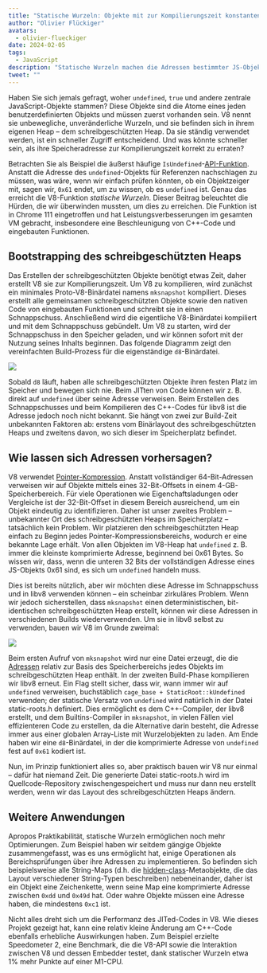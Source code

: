 ```yaml
---
title: "Statische Wurzeln: Objekte mit zur Kompilierungszeit konstanten Adressen"
author: "Olivier Flückiger"
avatars: 
  - olivier-flueckiger
date: 2024-02-05
tags: 
  - JavaScript
description: "Statische Wurzeln machen die Adressen bestimmter JS-Objekte zu einer zur Kompilierungszeit konstanten Größe."
tweet: ""
---
```


Haben Sie sich jemals gefragt, woher `undefined`, `true` und andere zentrale JavaScript-Objekte stammen? Diese Objekte sind die Atome eines jeden benutzerdefinierten Objekts und müssen zuerst vorhanden sein. V8 nennt sie unbewegliche, unveränderliche Wurzeln, und sie befinden sich in ihrem eigenen Heap – dem schreibgeschützten Heap. Da sie ständig verwendet werden, ist ein schneller Zugriff entscheidend. Und was könnte schneller sein, als ihre Speicheradresse zur Kompilierungszeit korrekt zu erraten?

<!--truncate-->
Betrachten Sie als Beispiel die äußerst häufige `IsUndefined`-[API-Funktion](https://source.chromium.org/chromium/chromium/src/+/main:v8/include/v8-value.h?q=symbol:%5Cbv8::Value::IsUndefined%5Cb%20case:yes). Anstatt die Adresse des `undefined`-Objekts für Referenzen nachschlagen zu müssen, was wäre, wenn wir einfach prüfen könnten, ob ein Objektzeiger mit, sagen wir, `0x61` endet, um zu wissen, ob es `undefined` ist. Genau das erreicht die V8-Funktion *statische Wurzeln*. Dieser Beitrag beleuchtet die Hürden, die wir überwinden mussten, um dies zu erreichen. Die Funktion ist in Chrome 111 eingetroffen und hat Leistungsverbesserungen im gesamten VM gebracht, insbesondere eine Beschleunigung von C++-Code und eingebauten Funktionen.

## Bootstrapping des schreibgeschützten Heaps

Das Erstellen der schreibgeschützten Objekte benötigt etwas Zeit, daher erstellt V8 sie zur Kompilierungszeit. Um V8 zu kompilieren, wird zunächst ein minimales Proto-V8-Binärdatei namens `mksnapshot` kompiliert. Dieses erstellt alle gemeinsamen schreibgeschützten Objekte sowie den nativen Code von eingebauten Funktionen und schreibt sie in einen Schnappschuss. Anschließend wird die eigentliche V8-Binärdatei kompiliert und mit dem Schnappschuss gebündelt. Um V8 zu starten, wird der Schnappschuss in den Speicher geladen, und wir können sofort mit der Nutzung seines Inhalts beginnen. Das folgende Diagramm zeigt den vereinfachten Build-Prozess für die eigenständige `d8`-Binärdatei.

![](/_img/static-roots/static-roots1.svg)

Sobald `d8` läuft, haben alle schreibgeschützten Objekte ihren festen Platz im Speicher und bewegen sich nie. Beim JITten von Code können wir z. B. direkt auf `undefined` über seine Adresse verweisen. Beim Erstellen des Schnappschusses und beim Kompilieren des C++-Codes für libv8 ist die Adresse jedoch noch nicht bekannt. Sie hängt von zwei zur Build-Zeit unbekannten Faktoren ab: erstens vom Binärlayout des schreibgeschützten Heaps und zweitens davon, wo sich dieser im Speicherplatz befindet.

## Wie lassen sich Adressen vorhersagen?

V8 verwendet [Pointer-Kompression](https://v8.dev/blog/pointer-compression). Anstatt vollständiger 64-Bit-Adressen verweisen wir auf Objekte mittels eines 32-Bit-Offsets in einem 4-GB-Speicherbereich. Für viele Operationen wie Eigenchaftsladungen oder Vergleiche ist der 32-Bit-Offset in diesem Bereich ausreichend, um ein Objekt eindeutig zu identifizieren. Daher ist unser zweites Problem – unbekannter Ort des schreibgeschützten Heaps im Speicherplatz – tatsächlich kein Problem. Wir platzieren den schreibgeschützten Heap einfach zu Beginn jedes Pointer-Kompressionsbereichs, wodurch er eine bekannte Lage erhält. Von allen Objekten im V8-Heap hat `undefined` z. B. immer die kleinste komprimierte Adresse, beginnend bei 0x61 Bytes. So wissen wir, dass, wenn die unteren 32 Bits der vollständigen Adresse eines JS-Objekts 0x61 sind, es sich um `undefined` handeln muss.

Dies ist bereits nützlich, aber wir möchten diese Adresse im Schnappschuss und in libv8 verwenden können – ein scheinbar zirkuläres Problem. Wenn wir jedoch sicherstellen, dass `mksnapshot` einen deterministischen, bit-identischen schreibgeschützten Heap erstellt, können wir diese Adressen in verschiedenen Builds wiederverwenden. Um sie in libv8 selbst zu verwenden, bauen wir V8 im Grunde zweimal:

![](/_img/static-roots/static-roots2.svg)

Beim ersten Aufruf von `mksnapshot` wird nur eine Datei erzeugt, die die [Adressen](https://source.chromium.org/chromium/chromium/src/+/main:v8/src/roots/static-roots.h) relativ zur Basis des Speicherbereichs jedes Objekts im schreibgeschützten Heap enthält. In der zweiten Build-Phase kompilieren wir libv8 erneut. Ein Flag stellt sicher, dass wir, wann immer wir auf `undefined` verweisen, buchstäblich `cage_base + StaticRoot::kUndefined` verwenden; der statische Versatz von `undefined` wird natürlich in der Datei static-roots.h definiert. Dies ermöglicht es dem C++-Compiler, der libv8 erstellt, und dem Builtins-Compiler in `mksnapshot`, in vielen Fällen viel effizienteren Code zu erstellen, da die Alternative darin besteht, die Adresse immer aus einer globalen Array-Liste mit Wurzelobjekten zu laden. Am Ende haben wir eine `d8`-Binärdatei, in der die komprimierte Adresse von `undefined` fest auf `0x61` kodiert ist.

Nun, im Prinzip funktioniert alles so, aber praktisch bauen wir V8 nur einmal – dafür hat niemand Zeit. Die generierte Datei static-roots.h wird im Quellcode-Repository zwischengespeichert und muss nur dann neu erstellt werden, wenn wir das Layout des schreibgeschützten Heaps ändern.

## Weitere Anwendungen

Apropos Praktikabilität, statische Wurzeln ermöglichen noch mehr Optimierungen. Zum Beispiel haben wir seitdem gängige Objekte zusammengefasst, was es uns ermöglicht hat, einige Operationen als Bereichsprüfungen über ihre Adressen zu implementieren. So befinden sich beispielsweise alle String-Maps (d.h. die [hidden-class](https://v8.dev/docs/hidden-classes)-Metaobjekte, die das Layout verschiedener String-Typen beschreiben) nebeneinander, daher ist ein Objekt eine Zeichenkette, wenn seine Map eine komprimierte Adresse zwischen `0xdd` und `0x49d` hat. Oder wahre Objekte müssen eine Adresse haben, die mindestens `0xc1` ist.

Nicht alles dreht sich um die Performanz des JITed-Codes in V8. Wie dieses Projekt gezeigt hat, kann eine relativ kleine Änderung am C++-Code ebenfalls erhebliche Auswirkungen haben. Zum Beispiel erzielte Speedometer 2, eine Benchmark, die die V8-API sowie die Interaktion zwischen V8 und dessen Embedder testet, dank statischer Wurzeln etwa 1% mehr Punkte auf einer M1-CPU.
